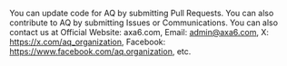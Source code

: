 You can update code for AQ by submitting Pull Requests. You can also contribute to AQ by submitting Issues or Communications. You can also contact us at Official Website: axa6.com, Email: admin@axa6.com, X: https://x.com/aq_organization, Facebook: https://www.facebook.com/aq.organization, etc.
